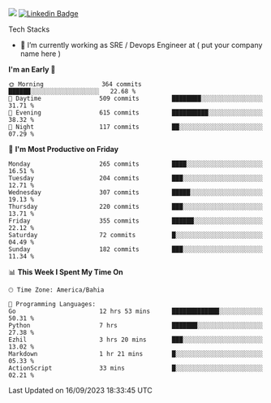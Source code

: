 ![](https://komarev.com/ghpvc/?username=miltlima&color=blue) [![Linkedin Badge](https://img.shields.io/badge/-LinkedIn-blue?style=flat-square&logo=Linkedin&logoColor=white&link=https://www.linkedin.com/in/miltonlimaj/)](https://www.linkedin.com/in/miltonlimaj/) 


Tech Stacks
                 

- 🔭 I’m currently working as SRE / Devops Engineer at ( put your company name here )


<!--START_SECTION:waka-->
**I'm an Early 🐤** 

```text
🌞 Morning                364 commits         ██████░░░░░░░░░░░░░░░░░░░   22.68 % 
🌆 Daytime                509 commits         ████████░░░░░░░░░░░░░░░░░   31.71 % 
🌃 Evening                615 commits         ██████████░░░░░░░░░░░░░░░   38.32 % 
🌙 Night                  117 commits         ██░░░░░░░░░░░░░░░░░░░░░░░   07.29 % 
```
📅 **I'm Most Productive on Friday** 

```text
Monday                   265 commits         ████░░░░░░░░░░░░░░░░░░░░░   16.51 % 
Tuesday                  204 commits         ███░░░░░░░░░░░░░░░░░░░░░░   12.71 % 
Wednesday                307 commits         █████░░░░░░░░░░░░░░░░░░░░   19.13 % 
Thursday                 220 commits         ███░░░░░░░░░░░░░░░░░░░░░░   13.71 % 
Friday                   355 commits         ██████░░░░░░░░░░░░░░░░░░░   22.12 % 
Saturday                 72 commits          █░░░░░░░░░░░░░░░░░░░░░░░░   04.49 % 
Sunday                   182 commits         ███░░░░░░░░░░░░░░░░░░░░░░   11.34 % 
```


📊 **This Week I Spent My Time On** 

```text
🕑︎ Time Zone: America/Bahia

💬 Programming Languages: 
Go                       12 hrs 53 mins      █████████████░░░░░░░░░░░░   50.31 % 
Python                   7 hrs               ███████░░░░░░░░░░░░░░░░░░   27.38 % 
Ezhil                    3 hrs 20 mins       ███░░░░░░░░░░░░░░░░░░░░░░   13.02 % 
Markdown                 1 hr 21 mins        █░░░░░░░░░░░░░░░░░░░░░░░░   05.33 % 
ActionScript             33 mins             █░░░░░░░░░░░░░░░░░░░░░░░░   02.21 % 
```


 Last Updated on 16/09/2023 18:33:45 UTC
<!--END_SECTION:waka-->
